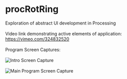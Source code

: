 # procRotRing
Exploration of abstract UI development in Processing
<br />
<br />
Video link demonstrating active elements of application: https://vimeo.com/324832520
<br />
<br />
Program Screen Captures:
<br />
<br />
![Intro Screen Capture](../master/doc/img/screenCap000.PNG)
<br />
<br />
![Main Program Screen Capture](../master/doc/img/screenCap001.PNG)